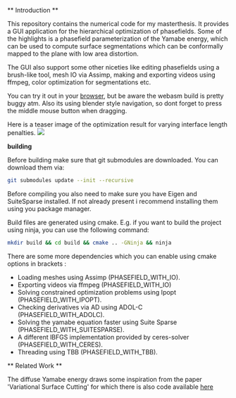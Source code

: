 ** Introduction ** 

This repository contains the numerical code for my masterthesis.
It provides a GUI application for the hierarchical optimization of phasefields.
Some of the highlights is a phasefield parameterization of the Yamabe energy,
which can be used to compute surface segmentations which can be conformally mapped
to the plane with low area distortion.

The GUI also support some other niceties like editing phasefields
using a brush-like tool, mesh IO via Assimp, making and exporting videos
using ffmpeg, color optimization for segmentations etc. 

You can try it out in your [browser](https://janos95.gitlab.io/wasm-test/), but be aware the 
webasm build is pretty buggy atm. Also its using blender style navigation, so dont forget to press
the middle mouse button when dragging.

Here is a teaser image of the optimization result for varying interface length penalties.
![](images/image.png)

**building**

Before building make sure that git submodules are downloaded.
You can download them via:

```bash
git submodules update --init --recursive
```

Before compiling you also need to make sure you have Eigen 
and SuiteSparse installed. If not already present i recommend
installing them using you package manager.

Build files are generated using cmake. 
E.g. if you want to build the project using
ninja, you can use the following command:

```bash
mkdir build && cd build && cmake .. -GNinja && ninja
```

There are some more dependencies which you can enable using cmake options in brackets :
- Loading meshes using Assimp (PHASEFIELD_WITH_IO).
- Exporting videos via ffmpeg (PHASEFIELD_WITH_IO)
- Solving constrained optimization problems using  Ipopt (PHASEFIELD_WITH_IPOPT).
- Checking derivatives via AD using ADOL-C (PHASEFIELD_WITH_ADOLC).
- Solving the yamabe equation faster using Suite Sparse (PHASEFIELD_WITH_SUITESPARSE).
- A different lBFGS implementation provided by ceres-solver (PHASEFIELD_WITH_CERES).
- Threading using TBB (PHASEFIELD_WITH_TBB).

** Related Work ** 

The diffuse Yamabe energy draws some inspiration from the paper 
'Variational Surface Cutting' for which there is also code 
available [here](https://github.com/nmwsharp/variational-surface-cutting)


